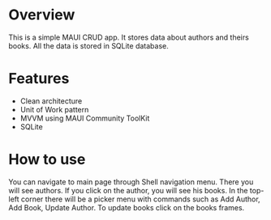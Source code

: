 # Overview
This is a simple MAUI CRUD app. It stores data about authors and theirs books. All the data is stored in SQLite database.
# Features
- Clean architecture
- Unit of Work pattern
- MVVM using MAUI Community ToolKit
- SQLite
# How to use
You can navigate to main page through Shell navigation menu. There you will see authors. If you click on the author, you will see his books. In the top-left corner there will be a picker menu with commands such as Add Author, Add Book, Update Author. To update books click on the books frames.
